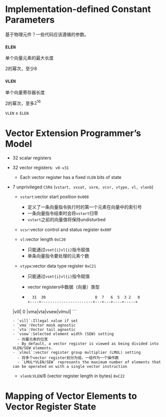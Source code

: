 # Implementation-defined Constant Parameters

基于物理元件？一些代码应该遵循的参数。

### `ELEN`

单个向量元素的最大长度

2的幂次，至少8



### `VLEN`

单个向量寄存器长度

2的幂次，至多$2^{16}$

`VLEN` $\ge$ `ELEN`



# Vector Extension Programmer’s Model

- 32 scalar registers

- 32 vector registers:` v0-v31`

  - Each vector register has a fixed `VLEN` bits of state

- 7  unprivileged `CSR`s (`vstart, vxsat, vxrm, vcsr, vtype, vl, vlenb`)

  - `vstart`:vector start position	`0x008`

    - 定义了一条向量指令执行时的第一个元素在向量中的索引号
    - 一条向量指令结束时会将`vstart`归零
    - `vstart`之前的向量值将保持undisturbed

  - `vcsr`:vector control and status register	`0x00F`

  - `vl`:vector length  `0xC20`

    - 只能通过`vset{i}vl{i}`指令赋值
    - 单条向量指令要处理的元素个数

  - `vtype`:vector data type register  `0xC21`

    - 只能通过`vset{i}vl{i}`指令赋值

    - vector registers中数据（向量）类型

    - ```tex
        31  30      				8  7   6  5  3 2   0
      +----+-----------------------+---+---+----+-----+
  |vill|           0           |vma|vta|vsew|vlmul|
      ```
    
      - `vill`:Illegal value if set
      - `vma`:Vector mask agnostic
      - `vta`:Vector tail agnostic
      - `vsew`:Selected element width (SEW) setting
        - 向量元素的位宽
        - By default, a vector register is viewed as being divided into VLEN/SEW elements.
      - `vlmul`:vector register group multiplier (LMUL) setting
        - 将多个vector register划分为组，一组作为一个操作数
        - `LMUL*VLEN/SEW` represents the maximum number of elements that can be operated on with a single vector instruction
  
  - `vlenb`:`VLEN`/8 (vector register length in bytes)  `0xC22`



#  Mapping of Vector Elements to Vector Register State
